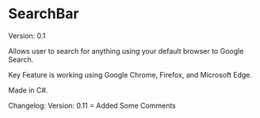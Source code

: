 # SearchBar

Version: 0.1

Allows user to search for anything using your default browser to Google Search.

Key Feature is working using Google Chrome, Firefox, and Microsoft Edge.

Made in C#.

Changelog:
Version: 0.11 = Added Some Comments
